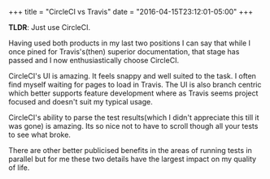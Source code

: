 +++
title = "CircleCI vs Travis"
date = "2016-04-15T23:12:01-05:00"
+++

__TLDR__: Just use CircleCI.

Having used both products in my last two positions I can say that while I once pined for Travis's(then) superior documentation, that stage has passed and I now enthusiastically choose CircleCI.

CircleCI's UI is amazing. It feels snappy and well suited to the task. I often find myself waiting for pages to load in Travis. The UI is also branch centric which better supports feature development where as Travis seems project focused and doesn't suit my typical usage.

CircleCI's ability to parse the test results(which I didn't appreciate this till it was gone) is amazing. Its so nice not to have to scroll though all your tests to see what broke.

There are other better publicised benefits in the areas of running tests in parallel but for me these two details have the largest impact on my quality of life.
